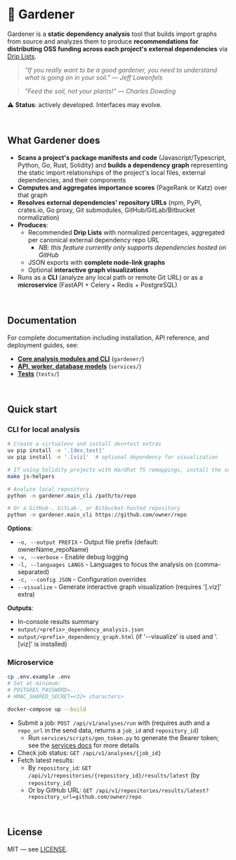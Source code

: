 # 🧤 Gardener

Gardener is a **static dependency analysis** tool that builds import graphs from source and analyzes them to produce **recommendations for distributing OSS funding across each project's external dependencies** via [Drip Lists](https://docs.drips.network/support-your-dependencies/overview/).

> *"If you really want to be a good gardener, you need to understand what is going on in your soil." — Jeff Lowenfels*

> *"Feed the soil, not your plants!" — Charles Dowding*

⚠️ **Status**: actively developed. Interfaces may evolve.

<br/>

## What Gardener does

- **Scans a project's package manifests and code** (Javascript/Typescript, Python, Go, Rust, Solidity) and **builds a dependency graph** representing the static import relationships of the project's local files, external dependencies, and their components
- **Computes and aggregates importance scores** (PageRank or Katz) over that graph
- **Resolves external dependencies' repository URLs** (npm, PyPI, crates.io, Go proxy, Git submodules, GitHub/GitLab/Bitbucket normalization)
- **Produces**:
  - Recommended **Drip Lists** with normalized percentages, aggregated per canonical external dependency repo URL
    - *NB: this feature currently only supports dependencies hosted on GitHub*
  - JSON exports with **complete node-link graphs**
  - Optional **interactive graph visualizations**
- Runs as a **CLI** (analyze any local path or remote Git URL) or as a **microservice** (FastAPI + Celery + Redis + PostgreSQL)

<br/>

## Documentation

For complete documentation including installation, API reference, and deployment guides, see:
- **[Core analysis modules and CLI](./gardener/README.md)** (`gardener/`)
- **[API, worker, database models](./services/README.md)** (`services/`)
- **[Tests](./tests/README.md)** (`tests/`)

<br/>

## Quick start

### CLI for local analysis

```bash
# Create a virtualenv and install dev+test extras
uv pip install -e '.[dev,test]'
uv pip install -e '.[viz]'  # optional dependency for visualization

# If using Solidity projects with Hardhat TS remappings, install the small Node helper once:
make js-helpers

# Analyze local repository
python -m gardener.main_cli /path/to/repo

# Or a GitHub-, GitLab-, or Bitbucket-hosted repository
python -m gardener.main_cli https://github.com/owner/repo
````

**Options**:
* `-o, --output PREFIX` - Output file prefix (default: ownerName_repoName)
* `-v, --verbose` - Enable debug logging
* `-l, --languages LANGS` - Languages to focus the analysis on (comma-separated)
* `-c, --config JSON` - Configuration overrides
* `--visualize` - Generate interactive graph visualization (requires '[.viz]' extra)

**Outputs**:
* In-console results summary
* `output/<prefix>_dependency_analysis.json`
* `output/<prefix>_dependency_graph.html` (if '--visualize' is used and '.[viz]' is installed)

### Microservice

```bash
cp .env.example .env
# Set at minimum:
# POSTGRES_PASSWORD=...
# HMAC_SHARED_SECRET=<32+ characters>

docker-compose up --build
```

* Submit a job: `POST /api/v1/analyses/run` with  (requires auth and a `repo_url` in the send data, returns a `job_id` and `repository_id`)
  * Run `services/scripts/gen_token.py` to generate the Bearer token; see the [services docs](./services/README.md) for more details
* Check job status: `GET /api/v1/analyses/{job_id}`
* Fetch latest results:
  * By `repository_id`: `GET /api/v1/repositories/{repository_id}/results/latest` (by `repository_id`)
  * Or by GitHub URL: `GET /api/v1/repositories/results/latest?repository_url=github.com/owner/repo`

<br/>

## License

MIT — see [LICENSE](./LICENSE).

